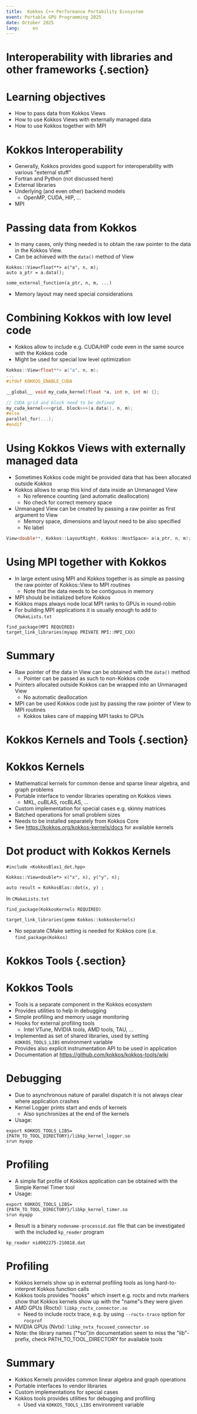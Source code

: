 ```yaml
---
title:  Kokkos C++ Performance Portability Ecosystem
event: Portable GPU Programming 2025
date: October 2025
lang:     en
---
```


# Interoperability with libraries and other frameworks {.section}

# Learning objectives

- How to pass data from Kokkos Views
- How to use Kokkos Views with externally managed data
- How to use Kokkos together with MPI 

# Kokkos Interoperability

- Generally, Kokkos provides good support for interoperability with various "external stuff" 
- Fortran and Python (not discussed here)
- External libraries
- Underlying (and even other) backend models
    - OpenMP, CUDA, HIP, ...
- MPI

# Passing data from Kokkos

- In many cases, only thing needed is to obtain the raw pointer to the data in the Kokkos View.
- Can be achieved with the `data()` method of View
```
Kokkos::View<float**> a("a", n, m);
auto a_ptr = a.data();

some_external_function(a_ptr, n, m, ...)
```
- Memory layout may need special considerations

# Combining Kokkos with low level code

- Kokkos allow to include e.g. CUDA/HIP code even in the same source with the Kokkos code
- Might be used for special low level optimization
```c++
Kokkos::View<float**> a("a", n, m);
...
#ifdef KOKKOS_ENABLE_CUDA

__global__ void my_cuda_kernel(float *a, int n, int m) {};

// CUDA grid and block need to be defined
my_cuda_kernel<<<grid, block>>>(a.data(), n, m);
#else
parallel_for(...);
#endif
```

# Using Kokkos Views with externally managed data
 
- Sometimes Kokkos code might be provided data that has been allocated outside Kokkos
- Kokkos allows to wrap this kind of data inside an Unmanaged View
    - No reference counting (and automatic deallocation)
    - No check for correct memory space
- Unmanaged View can be created by passing a raw pointer as first argument to View
    - Memory space, dimensions and layout need to be also specified
    - No label

```c++
View<double**, Kokkos::LayoutRight, Kokkos::HostSpace> a(a_ptr, n, m);
```

# Using MPI together with Kokkos

- In large extent using MPI and Kokkos together is as simple as passing the raw pointer of Kokkos::View
  to MPI routines
    - Note that the data needs to be contiguous in memory
- MPI should be initialized before Kokkos
- Kokkos maps always node local MPI ranks to GPUs in round-robin
- For building MPI applications it is usually enough to add to `CMakeLists.txt`

```
find_package(MPI REQUIRED)
target_link_libraries(myapp PRIVATE MPI::MPI_CXX)
```

# Summary

- Raw pointer of the data in View can be obtained with the `data()` method
    - Pointer can be passed as such to non-Kokkos code
- Pointers allocated outside Kokkos can be wrapped into an Unmanaged View
    - No automatic deallocation
- MPI can be used Kokkos code just by passing the raw pointer of View to MPI routines
    - Kokkos takes care of mapping MPI tasks to GPUs

# Kokkos Kernels and Tools {.section}

# Kokkos Kernels

- Mathematical kernels for common dense and sparse linear algebra, and graph problems
- Portable interface to vendor libraries operating on Kokkos views
    - MKL, cuBLAS, rocBLAS, ...  
- Custom implementation for special cases e.g. skinny matrices 
- Batched operations for small problem sizes
- Needs to be installed separately from Kokkos Core
- See <https://kokkos.org/kokkos-kernels/docs> for available kernels

# Dot product with Kokkos Kernels
 
```
#include <KokkosBlas1_dot.hpp>

Kokkos::View<double*> x("x", n), y("y", n);

auto result = KokkosBlas::dot(x, y) ;
```

In `CMakeLists.txt`
```
find_package(KokkosKernels REQUIRED)

target_link_libraries(gemm Kokkos::kokkoskernels)
```
- No separate CMake setting is needed for Kokkos core (i.e. `find_package(Kokkos)` 
 
# Kokkos Tools {.section}

# Kokkos Tools

- Tools is a separate component in the Kokkos ecosystem
- Provides utilities to help in debugging
- Simple profiling and memory usage monitoring
- Hooks for external profiling tools
    - Intel VTune, NVIDIA tools, AMD tools, TAU, ...
- Implemented as set of shared libraries, used by setting `KOKKOS_TOOLS_LIBS` environment variable
- Provides also explicit instrumentation API to be used in application
- Documentation at <https://github.com/kokkos/kokkos-tools/wiki> 

# Debugging

- Due to asynchronous nature of parallel dispatch it is not always clear where application crashes
- Kernel Logger prints start and ends of kernels
    - Also synchronizes at the end of the kernels 
- Usage:

```
export KOKKOS_TOOLS_LIBS={PATH_TO_TOOL_DIRECTORY}/libkp_kernel_logger.so
srun myapp
```

# Profiling

- A simple flat profile of Kokkos application can be obtained with the Simple Kernel Timer tool
- Usage:

```
export KOKKOS_TOOLS_LIBS={PATH_TO_TOOL_DIRECTORY}/libkp_kernel_timer.so
srun myapp
```

- Result is a binary `nodename-processid.dat` file that can be investigated with the included `kp_reader`
program

```
kp_reader nid002275-210818.dat
```

# Profiling

- Kokkos kernels show up in external profiling tools as long hard-to-interpret Kokkos function calls
- Kokkos tools provides "hooks" which insert e.g. roctx and nvtx markers show that Kokkos kernels show up 
  with the "name"s they were given
- AMD GPUs (Roctx): `libkp_roctx_connector.so`
    - Need to include roctx trace, e.g. by using `--roctx-trace` option for `rocprof`
- NVIDIA GPUs (Nvtx): `libkp_nvtx_focused_connector.so`
- Note: the library names ("\*so")in documentation seem to miss the "lib"-prefix,
  check PATH_TO_TOOL_DIRECTORY for available tools 

# Summary

- Kokkos Kernels provides common linear algebra and graph operations
- Portable interfaces to vendor libraries
- Custom implementations for special cases
- Kokkos tools provides utilities for debugging and profiling
    - Used via `KOKKOS_TOOLS_LIBS` environment variable
